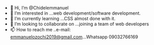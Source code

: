 - 👋 Hi, I’m @Chidelemmanuel
- 👀 I’m interested in ...web development/software development.
- 🌱 I’m currently learning ...CSS almost done with it.
- 💞️ I’m looking to collaborate on ...joining a team of web developers
- 📫 How to reach me ..e-mail: emmanuelozochi2019@gmail.com...Whatsapp 09032766169

<!---
Chidelemmanuel/Chidelemmanuel is a ✨ special ✨ repository because its `README.md` (this file) appears on your GitHub profile.
You can click the Preview link to take a look at your changes.
--->
